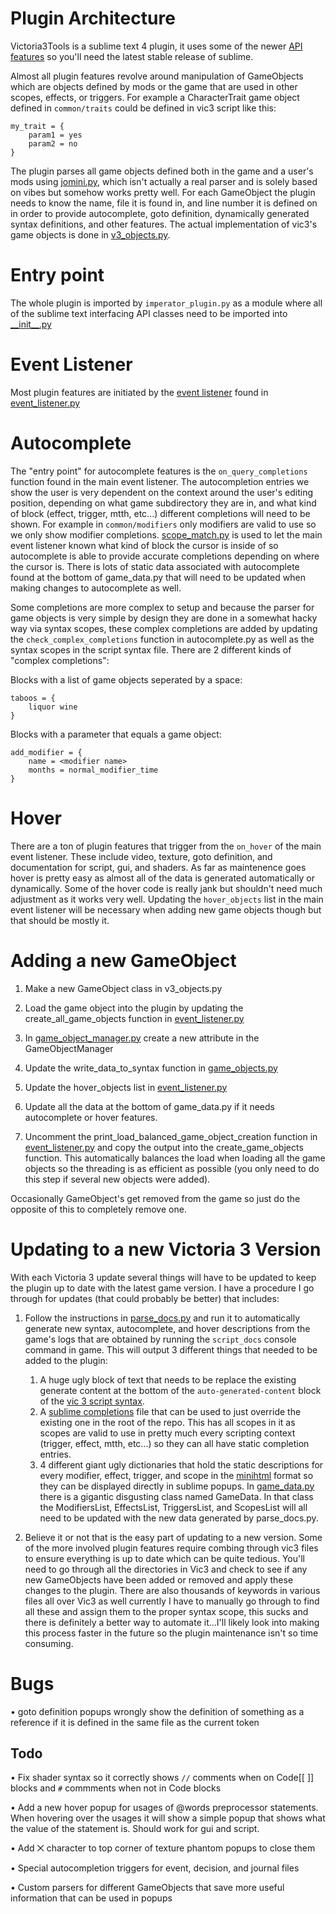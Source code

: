 # Plugin Architecture

Victoria3Tools is a sublime text 4 plugin, it uses some of the newer [API features](https://www.sublimetext.com/docs/api_reference.html) so you'll need the latest stable release of sublime.

Almost all plugin features revolve around manipulation of GameObjects which are objects defined by mods or the game that are used in other scopes, effects, or triggers. For example a CharacterTrait game object defined in `common/traits` could be defined in vic3 script like this:
```
my_trait = {
	param1 = yes
	param2 = no
}
```
The plugin parses all game objects defined both in the game and a user's mods using [jomini.py](https://github.com/dementive/Victoria3Tools/blob/main/src/jomini.py), which isn't actually a real parser and is solely based on vibes but somehow works pretty well. For each GameObject the plugin needs to know the name, file it is found in, and line number it is defined on in order to provide autocomplete, goto definition, dynamically generated syntax definitions, and other features. The actual implementation of vic3's game objects is done in [v3_objects.py](https://github.com/dementive/Victoria3Tools/blob/main/src/v3_objects.py).

# Entry point

The whole plugin is imported by `imperator_plugin.py` as a module where all of the sublime text interfacing API classes need to be imported into [\_\_init\_\_.py](https://github.com/dementive/Victoria3Tools/blob/main/src/__init__.py)

# Event Listener
Most plugin features are initiated by the [event listener](https://www.sublimetext.com/docs/api_reference.html#sublime_plugin.EventListener) found in [event_listener.py](https://github.com/dementive/Victoria3Tools/blob/main/src/event_listener.py)

# Autocomplete

The "entry point" for autocomplete features is the `on_query_completions` function found in the main event listener. The autocompletion entries we show the user is very dependent on the context around the user's editing position, depending on what game subdirectory they are in, and what kind of block (effect, trigger, mtth, etc...) different completions will need to be shown. For example in `common/modifiers` only modifiers are valid to use so we only show modifier completions. [scope_match.py](https://github.com/dementive/Victoria3Tools/blob/main/src/scope_match.py) is used to let the main event listener known what kind of block the cursor is inside of so autocomplete is able to provide accurate completions depending on where the cursor is. There is lots of static data associated with autocomplete found at the bottom of game_data.py that will need to be updated when making changes to autocomplete as well.

Some completions are more complex to setup and because the parser for game objects is very simple by design they are done in a somewhat hacky way via syntax scopes, these complex completions are added by updating the `check_complex_completions` function in autocomplete.py as well as the syntax scopes in the script syntax file. There are 2 different kinds of "complex completions":

Blocks with a list of game objects seperated by a space:
```
taboos = {
	liquor wine
}
```
Blocks with a parameter that equals a game object:
```
add_modifier = {
	name = <modifier name>
	months = normal_modifier_time
}
```


# Hover

There are a ton of plugin features that trigger from the `on_hover` of the main event listener. These include video, texture, goto definition, and documentation for script, gui, and shaders. As far as maintenence goes hover is pretty easy as almost all of the data is generated automatically or dynamically. Some of the hover code is really jank but shouldn't need much adjustment as it works very well. Updating the `hover_objects` list in the main event listener will be necessary when adding new game objects though but that should be mostly it.

# Adding a new GameObject

1. Make a new GameObject class in v3_objects.py

2. Load the game object into the plugin by updating the create_all_game_objects function in [event_listener.py](https://github.com/dementive/Victoria3Tools/blob/main/src/event_listener.py)

3. In [game_object_manager.py](https://github.com/dementive/Victoria3Tools/blob/main/src/game_object_manager.py) create a new attribute in the GameObjectManager

4. Update the write_data_to_syntax function in [game_objects.py](https://github.com/dementive/Victoria3Tools/blob/main/src/game_objects.py)

5. Update the hover_objects list in [event_listener.py](https://github.com/dementive/Victoria3Tools/blob/main/src/event_listener.py)

6. Update all the data at the bottom of game_data.py if it needs autocomplete or hover features.

8. Uncomment the print_load_balanced_game_object_creation function in [event_listener.py](https://github.com/dementive/Victoria3Tools/blob/main/src/event_listener.py) and copy the output into the create_game_objects function. This automatically balances the load when loading all the game objects so the threading is as efficient as possible (you only need to do this step if several new objects were added).

Occasionally GameObject's get removed from the game so just do the opposite of this to completely remove one.

# Updating to a new Victoria 3 Version

With each Victoria 3 update several things will have to be updated to keep the plugin up to date with the latest game version. I have a procedure I go through for updates (that could probably be better) that includes:

1. Follow the instructions in [parse_docs.py](https://github.com/dementive/Victoria3Tools/blob/main/Utilities/CreateSublimeSyntaxFromDocs/parse_docs.py) and run it to automatically generate new syntax, autocomplete, and hover descriptions from the game's logs that are obtained by running the `script_docs` console command in game. This will output 3 different things that needed to be added to the plugin:
	
	1. A huge ugly block of text that needs to be replace the existing generate content at the bottom of the `auto-generated-content` block of the [vic 3 script syntax](https://github.com/dementive/Victoria3Tools/blob/main/Vic3%20Script/VictoriaScript.fake-sublime-syntax).
	2. A [sublime completions](https://github.com/dementive/Victoria3Tools/blob/main/VictoriaCompletions.sublime-completions) file that can be used to just override the existing one in the root of the repo. This has all scopes in it as scopes are valid to use in pretty much every scripting context (trigger, effect, mtth, etc...) so they can all have static completion entries.
	3. 4 different giant ugly dictionaries that hold the static descriptions for every modifier, effect, trigger, and scope in the [minihtml](https://www.sublimetext.com/docs/minihtml.html) format so they can be displayed directly in sublime popups. In [game_data.py](https://github.com/dementive/Victoria3Tools/blob/main/src/game_data.py) there is a gigantic disgusting class named GameData. In that class the ModifiersList, EffectsList, TriggersList, and ScopesList will all need to be updated with the new data generated by parse_docs.py.

2. Believe it or not that is the easy part of updating to a new version. Some of the more involved plugin features require combing through vic3 files to ensure everything is up to date which can be quite tedious. You'll need to go through all the directories in Vic3 and check to see if any new GameObjects have been added or removed and apply these changes to the plugin. There are also thousands of keywords in various files all over Vic3 as well currently I have to manually go through to find all these and assign them to the proper syntax scope, this sucks and there is definitely a better way to automate it...I'll likely look into making this process faster in the future so the plugin maintenance isn't so time consuming.


# Bugs

• goto definition popups wrongly show the definition of something as a reference if it is defined in the same file as the current token

## Todo

• Fix shader syntax so it correctly shows `//` comments when on Code[[ ]] blocks and `#` commments when not in Code blocks

• Add a new hover popup for usages of @words preprocessor statements. When hovering over the usages it will show a simple popup that shows what the value of the statement is. Should work for gui and script.

• Add ⨉ character to top corner of texture phantom popups to close them

• Special autocompletion triggers for event, decision, and journal files

• Custom parsers for different GameObjects that save more useful information that can be used in popups
